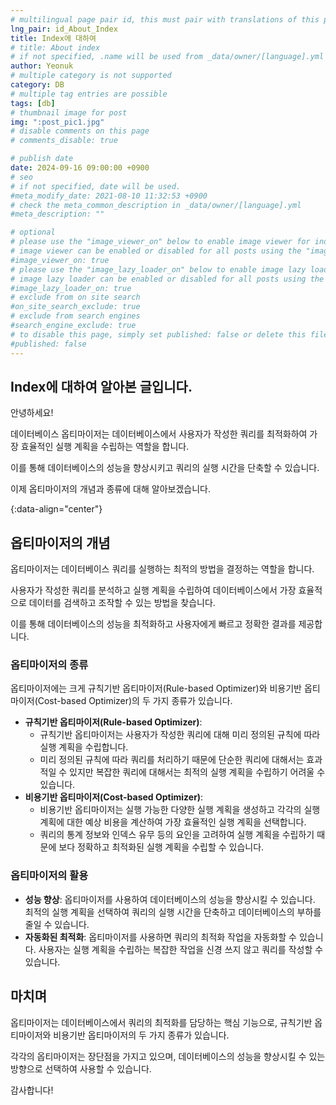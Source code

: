 ```yaml
---
# multilingual page pair id, this must pair with translations of this page. (This name must be unique)
lng_pair: id_About_Index
title: Index에 대하여
# title: About index
# if not specified, .name will be used from _data/owner/[language].yml
author: Yeonuk
# multiple category is not supported
category: DB
# multiple tag entries are possible
tags: [db]
# thumbnail image for post
img: ":post_pic1.jpg"
# disable comments on this page
# comments_disable: true

# publish date
date: 2024-09-16 09:00:00 +0900
# seo
# if not specified, date will be used.
#meta_modify_date: 2021-08-10 11:32:53 +0900
# check the meta_common_description in _data/owner/[language].yml
#meta_description: ""

# optional
# please use the "image_viewer_on" below to enable image viewer for individual pages or posts (_posts/ or [language]/_posts folders).
# image viewer can be enabled or disabled for all posts using the "image_viewer_posts: true" setting in _data/conf/main.yml.
#image_viewer_on: true
# please use the "image_lazy_loader_on" below to enable image lazy loader for individual pages or posts (_posts/ or [language]/_posts folders).
# image lazy loader can be enabled or disabled for all posts using the "image_lazy_loader_posts: true" setting in _data/conf/main.yml.
#image_lazy_loader_on: true
# exclude from on site search
#on_site_search_exclude: true
# exclude from search engines
#search_engine_exclude: true
# to disable this page, simply set published: false or delete this file
#published: false
---
```


<!-- outline-start -->

## Index에 대하여 알아본 글입니다.

안녕하세요!

데이터베이스 옵티마이저는 데이터베이스에서 사용자가 작성한 쿼리를 최적화하여 가장 효율적인 실행 계획을 수립하는 역할을 합니다.

이를 통해 데이터베이스의 성능을 향상시키고 쿼리의 실행 시간을 단축할 수 있습니다.

이제 옵티마이저의 개념과 종류에 대해 알아보겠습니다.

{:data-align="center"}

<!-- outline-end -->

## 옵티마이저의 개념

옵티마이저는 데이터베이스 쿼리를 실행하는 최적의 방법을 결정하는 역할을 합니다.

사용자가 작성한 쿼리를 분석하고 실행 계획을 수립하여 데이터베이스에서 가장 효율적으로 데이터를 검색하고 조작할 수 있는 방법을 찾습니다.

이를 통해 데이터베이스의 성능을 최적화하고 사용자에게 빠르고 정확한 결과를 제공합니다.

### 옵티마이저의 종류

옵티마이저에는 크게 규칙기반 옵티마이저(Rule-based Optimizer)와 비용기반 옵티마이저(Cost-based Optimizer)의 두 가지 종류가 있습니다.

- **규칙기반 옵티마이저(Rule-based Optimizer)**:
  - 규칙기반 옵티마이저는 사용자가 작성한 쿼리에 대해 미리 정의된 규칙에 따라 실행 계획을 수립합니다.
  - 미리 정의된 규칙에 따라 쿼리를 처리하기 때문에 단순한 쿼리에 대해서는 효과적일 수 있지만 복잡한 쿼리에 대해서는 최적의 실행 계획을 수립하기 어려울 수 있습니다.
- **비용기반 옵티마이저(Cost-based Optimizer)**:
  - 비용기반 옵티마이저는 실행 가능한 다양한 실행 계획을 생성하고 각각의 실행 계획에 대한 예상 비용을 계산하여 가장 효율적인 실행 계획을 선택합니다.
  - 쿼리의 통계 정보와 인덱스 유무 등의 요인을 고려하여 실행 계획을 수립하기 때문에 보다 정확하고 최적화된 실행 계획을 수립할 수 있습니다.

### 옵티마이저의 활용

- **성능 향상**: 옵티마이저를 사용하여 데이터베이스의 성능을 향상시킬 수 있습니다. 최적의 실행 계획을 선택하여 쿼리의 실행 시간을 단축하고 데이터베이스의 부하를 줄일 수 있습니다.
- **자동화된 최적화**: 옵티마이저를 사용하면 쿼리의 최적화 작업을 자동화할 수 있습니다. 사용자는 실행 계획을 수립하는 복잡한 작업을 신경 쓰지 않고 쿼리를 작성할 수 있습니다.

## 마치며

옵티마이저는 데이터베이스에서 쿼리의 최적화를 담당하는 핵심 기능으로, 규칙기반 옵티마이저와 비용기반 옵티마이저의 두 가지 종류가 있습니다.

각각의 옵티마이저는 장단점을 가지고 있으며, 데이터베이스의 성능을 향상시킬 수 있는 방향으로 선택하여 사용할 수 있습니다.

감사합니다!
